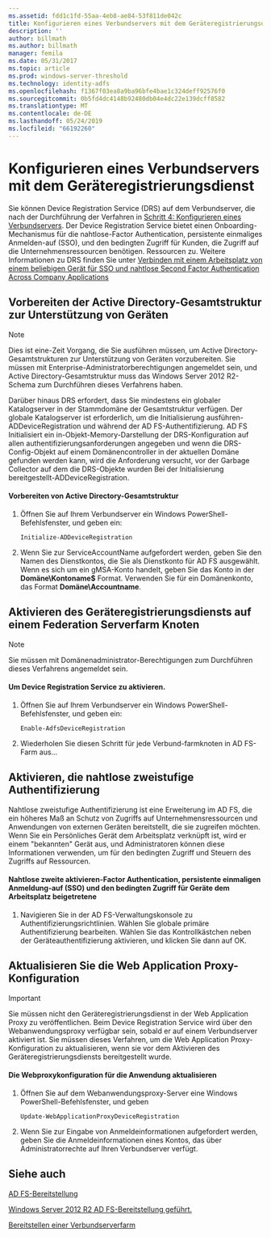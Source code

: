 ```yaml
---
ms.assetid: fdd1c1fd-55aa-4eb8-ae84-53f811de042c
title: Konfigurieren eines Verbundservers mit dem Geräteregistrierungsdienst
description: ''
author: billmath
ms.author: billmath
manager: femila
ms.date: 05/31/2017
ms.topic: article
ms.prod: windows-server-threshold
ms.technology: identity-adfs
ms.openlocfilehash: f1367f03ea8a9ba96bfe4bae1c324deff92576f0
ms.sourcegitcommit: 0b5fd4dc4148b92480db04e4dc22e139dcff8582
ms.translationtype: MT
ms.contentlocale: de-DE
ms.lasthandoff: 05/24/2019
ms.locfileid: "66192260"
---
```

# <a name="configure-a-federation-server-with-device-registration-service"></a>Konfigurieren eines Verbundservers mit dem Geräteregistrierungsdienst

Sie können Device Registration Service \(DRS\) auf dem Verbundserver, die nach der Durchführung der Verfahren in [Schritt 4: Konfigurieren eines Verbundservers](https://technet.microsoft.com/library/dn303424.aspx). Der Device Registration Service bietet einen Onboarding-Mechanismus für die nahtlose-Factor Authentication, persistente einmaliges Anmelden\-auf \(SSO\), und den bedingten Zugriff für Kunden, die Zugriff auf die Unternehmensressourcen benötigen. Ressourcen zu. Weitere Informationen zu DRS finden Sie unter [Verbinden mit einem Arbeitsplatz von einem beliebigen Gerät für SSO und nahtlose Second Factor Authentication Across Company Applications](../../ad-fs/operations/Join-to-Workplace-from-Any-Device-for-SSO-and-Seamless-Second-Factor-Authentication-Across-Company-Applications.md)  
  
## <a name="prepare-your-active-directory-forest-to-support-devices"></a>Vorbereiten der Active Directory-Gesamtstruktur zur Unterstützung von Geräten  
  
> [!NOTE]  
> Dies ist eine\-Zeit Vorgang, die Sie ausführen müssen, um Active Directory-Gesamtstrukturen zur Unterstützung von Geräten vorzubereiten. Sie müssen mit Enterprise-Administratorberechtigungen angemeldet sein, und Active Directory-Gesamtstruktur muss das Windows Server 2012 R2-Schema zum Durchführen dieses Verfahrens haben.  
>   
> Darüber hinaus DRS erfordert, dass Sie mindestens ein globaler Katalogserver in der Stammdomäne der Gesamtstruktur verfügen. Der globale Katalogserver ist erforderlich, um die Initialisierung ausführen\-ADDeviceRegistration und während der AD FS-Authentifizierung. AD FS Initialisiert ein in\-Objekt-Memory-Darstellung der DRS-Konfiguration auf allen authentifizierungsanforderungen angegeben und wenn die DRS-Config-Objekt auf einem Domänencontroller in der aktuellen Domäne gefunden werden kann, wird die Anforderung versucht, vor der Garbage Collector auf dem die DRS-Objekte wurden Bei der Initialisierung bereitgestellt\-ADDeviceRegistration.  
  
#### <a name="to-prepare-the-active-directory-forest"></a>Vorbereiten von Active Directory-Gesamtstruktur  
  
1.  Öffnen Sie auf Ihrem Verbundserver ein Windows PowerShell-Befehlsfenster, und geben ein:  
  
    ```  
    Initialize-ADDeviceRegistration  
    ```  
  
2.  Wenn Sie zur ServiceAccountName aufgefordert werden, geben Sie den Namen des Dienstkontos, die Sie als Dienstkonto für AD FS ausgewählt.  Wenn es sich um ein gMSA-Konto handelt, geben Sie das Konto in der **Domäne\\Kontoname$** Format. Verwenden Sie für ein Domänenkonto, das Format **Domäne\\Accountname**.  
  
## <a name="enable-device-registration-service-on-a-federation-server-farm-node"></a>Aktivieren des Geräteregistrierungsdiensts auf einem Federation Serverfarm Knoten  
  
> [!NOTE]  
> Sie müssen mit Domänenadministrator-Berechtigungen zum Durchführen dieses Verfahrens angemeldet sein.  
  
#### <a name="to-enable-device-registration-service"></a>Um Device Registration Service zu aktivieren.  
  
1.  Öffnen Sie auf Ihrem Verbundserver ein Windows PowerShell-Befehlsfenster, und geben ein:  
  
    ```  
    Enable-AdfsDeviceRegistration  
    ```  
  
2.  Wiederholen Sie diesen Schritt für jede Verbund-farmknoten in AD FS-Farm aus...  
  
## <a name="enable-seamless-second-factor-authentication"></a>Aktivieren, die nahtlose zweistufige Authentifizierung  
Nahtlose zweistufige Authentifizierung ist eine Erweiterung im AD FS, die ein höheres Maß an Schutz von Zugriffs auf Unternehmensressourcen und Anwendungen von externen Geräten bereitstellt, die sie zugreifen möchten. Wenn Sie ein Persönliches Gerät dem Arbeitsplatz verknüpft ist, wird er einem "bekannten" Gerät aus, und Administratoren können diese Informationen verwenden, um für den bedingten Zugriff und Steuern des Zugriffs auf Ressourcen.  
  
#### <a name="to-enable-seamless-second-factor-authentication-persistent-single-sign-on-sso-and-conditional-access-for-workplace-joined-devices"></a>Nahtlose zweite aktivieren-Factor Authentication, persistente einmaligen Anmeldung\-auf \(SSO\) und den bedingten Zugriff für Geräte dem Arbeitsplatz beigetretene  
  
1.  Navigieren Sie in der AD FS-Verwaltungskonsole zu Authentifizierungsrichtlinien. Wählen Sie globale primäre Authentifizierung bearbeiten. Wählen Sie das Kontrollkästchen neben der Geräteauthentifizierung aktivieren, und klicken Sie dann auf OK.  
  
## <a name="update-the-web-application-proxy-configuration"></a>Aktualisieren Sie die Web Application Proxy-Konfiguration  
  
> [!IMPORTANT]  
> Sie müssen nicht den Geräteregistrierungsdienst in der Web Application Proxy zu veröffentlichen.  Beim Device Registration Service wird über den Webanwendungsproxy verfügbar sein, sobald er auf einem Verbundserver aktiviert ist.  Sie müssen dieses Verfahren, um die Web Application Proxy-Konfiguration zu aktualisieren, wenn sie vor dem Aktivieren des Geräteregistrierungsdiensts bereitgestellt wurde.  
  
#### <a name="to-update-the-web-application-proxy-configuration"></a>Die Webproxykonfiguration für die Anwendung aktualisieren  
  
1.  Öffnen Sie auf dem Webanwendungsproxy-Server eine Windows PowerShell-Befehlsfenster, und geben  
  
    ```  
    Update-WebApplicationProxyDeviceRegistration  
    ```  
  
2.  Wenn Sie zur Eingabe von Anmeldeinformationen aufgefordert werden, geben Sie die Anmeldeinformationen eines Kontos, das über Administratorrechte auf Ihren Verbundserver verfügt.  
  
## <a name="see-also"></a>Siehe auch 

[AD FS-Bereitstellung](../../ad-fs/AD-FS-Deployment.md)  

[Windows Server 2012 R2 AD FS-Bereitstellung geführt.](../../ad-fs/deployment/Windows-Server-2012-R2-AD-FS-Deployment-Guide.md)  
 
[Bereitstellen einer Verbundserverfarm](../../ad-fs/deployment/Deploying-a-Federation-Server-Farm.md)  
  

